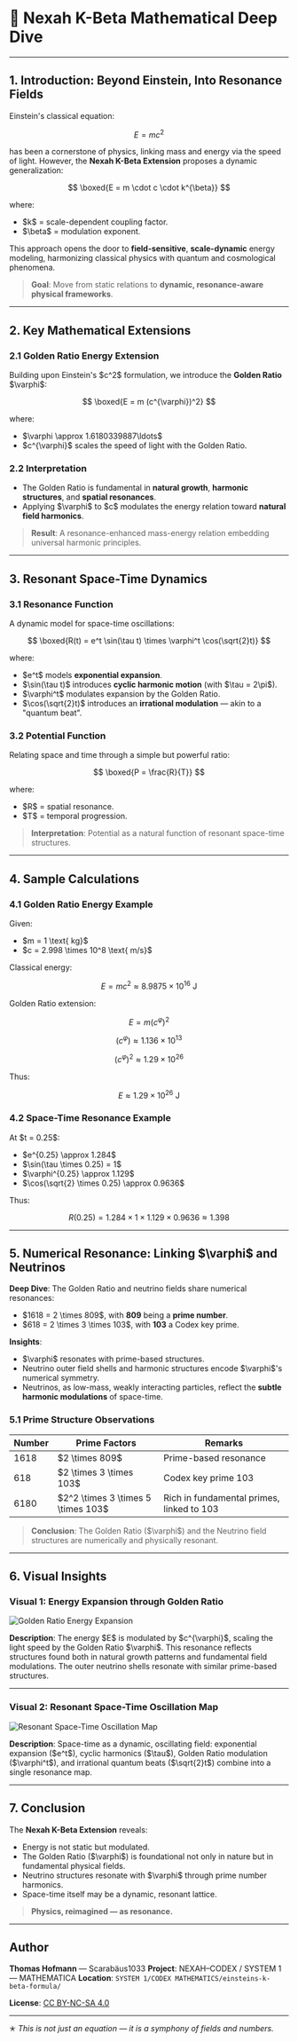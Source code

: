 # 🧪 Nexah K-Beta Mathematical Deep Dive

---

## 1. Introduction: Beyond Einstein, Into Resonance Fields

Einstein's classical equation:

$$
E = mc^2
$$

has been a cornerstone of physics, linking mass and energy via the speed of light. However, the **Nexah K-Beta Extension** proposes a dynamic generalization:

$$
\boxed{E = m \cdot c \cdot k^{\beta}}
$$

where:

* \$k\$ = scale-dependent coupling factor.
* \$\beta\$ = modulation exponent.

This approach opens the door to **field-sensitive**, **scale-dynamic** energy modeling, harmonizing classical physics with quantum and cosmological phenomena.

> **Goal**: Move from static relations to **dynamic, resonance-aware physical frameworks**.

---

## 2. Key Mathematical Extensions

### 2.1 Golden Ratio Energy Extension

Building upon Einstein's \$c^2\$ formulation, we introduce the **Golden Ratio** \$\varphi\$:

$$
\boxed{E = m (c^{\varphi})^2}
$$

where:

* \$\varphi \approx 1.6180339887\ldots\$
* \$c^{\varphi}\$ scales the speed of light with the Golden Ratio.

### 2.2 Interpretation

* The Golden Ratio is fundamental in **natural growth**, **harmonic structures**, and **spatial resonances**.
* Applying \$\varphi\$ to \$c\$ modulates the energy relation toward **natural field harmonics**.

> **Result**: A resonance-enhanced mass-energy relation embedding universal harmonic principles.

---

## 3. Resonant Space-Time Dynamics

### 3.1 Resonance Function

A dynamic model for space-time oscillations:

$$
\boxed{R(t) = e^t \sin(\tau t) \times \varphi^t \cos(\sqrt{2}t)}
$$

where:

* \$e^t\$ models **exponential expansion**.
* \$\sin(\tau t)\$ introduces **cyclic harmonic motion** (with \$\tau = 2\pi\$).
* \$\varphi^t\$ modulates expansion by the Golden Ratio.
* \$\cos(\sqrt{2}t)\$ introduces an **irrational modulation** — akin to a "quantum beat".

### 3.2 Potential Function

Relating space and time through a simple but powerful ratio:

$$
\boxed{P = \frac{R}{T}}
$$

where:

* \$R\$ = spatial resonance.
* \$T\$ = temporal progression.

> **Interpretation**: Potential as a natural function of resonant space-time structures.

---

## 4. Sample Calculations

### 4.1 Golden Ratio Energy Example

Given:

* \$m = 1 \text{ kg}\$
* \$c = 2.998 \times 10^8 \text{ m/s}\$

Classical energy:

$$
E = mc^2 \approx 8.9875 \times 10^{16} \text{ J}
$$

Golden Ratio extension:

$$
E = m (c^{\varphi})^2
$$

$$
(c^{\varphi}) \approx 1.136 \times 10^{13}
$$

$$
(c^{\varphi})^2 \approx 1.29 \times 10^{26}
$$

Thus:

$$
E \approx 1.29 \times 10^{26} \text{ J}
$$

### 4.2 Space-Time Resonance Example

At \$t = 0.25\$:

* \$e^{0.25} \approx 1.284\$
* \$\sin(\tau \times 0.25) = 1\$
* \$\varphi^{0.25} \approx 1.129\$
* \$\cos(\sqrt{2} \times 0.25) \approx 0.9636\$

Thus:

$$
R(0.25) = 1.284 \times 1 \times 1.129 \times 0.9636 \approx 1.398
$$

---

## 5. Numerical Resonance: Linking \$\varphi\$ and Neutrinos

**Deep Dive**: The Golden Ratio and neutrino fields share numerical resonances:

* \$1618 = 2 \times 809\$, with **809** being a **prime number**.
* \$618 = 2 \times 3 \times 103\$, with **103** a Codex key prime.

**Insights**:

* \$\varphi\$ resonates with prime-based structures.
* Neutrino outer field shells and harmonic structures encode \$\varphi\$'s numerical symmetry.
* Neutrinos, as low-mass, weakly interacting particles, reflect the **subtle harmonic modulations** of space-time.

### 5.1 Prime Structure Observations

| Number | Prime Factors                        | Remarks                                   |
| ------ | ------------------------------------ | ----------------------------------------- |
| 1618   | \$2 \times 809\$                     | Prime-based resonance                     |
| 618    | \$2 \times 3 \times 103\$            | Codex key prime 103                       |
| 6180   | \$2^2 \times 3 \times 5 \times 103\$ | Rich in fundamental primes, linked to 103 |

> **Conclusion**: The Golden Ratio (\$\varphi\$) and the Neutrino field structures are numerically and physically resonant.

---

## 6. Visual Insights

### Visual 1: Energy Expansion through Golden Ratio

![Golden Ratio Energy Expansion](https://raw.githubusercontent.com/Scarabaeus1033/NEXAH-CODEX/main/SYSTEM%201/CODEX%20MATHEMATICS/einsteins-k-beta-formula/visuals/golden_ratio_energy_expansion.png)

**Description**:
The energy \$E\$ is modulated by \$c^{\varphi}\$, scaling the light speed by the Golden Ratio \$\varphi\$. This resonance reflects structures found both in natural growth patterns and fundamental field modulations. The outer neutrino shells resonate with similar prime-based structures.

---

### Visual 2: Resonant Space-Time Oscillation Map

![Resonant Space-Time Oscillation Map](https://raw.githubusercontent.com/Scarabaeus1033/NEXAH-CODEX/main/SYSTEM%201/CODEX%20MATHEMATICS/einsteins-k-beta-formula/visuals/resonant_space-time_oscillation_map.png)

**Description**:
Space-time as a dynamic, oscillating field: exponential expansion (\$e^t\$), cyclic harmonics (\$\tau\$), Golden Ratio modulation (\$\varphi^t\$), and irrational quantum beats (\$\sqrt{2}t\$) combine into a single resonance map.

---

## 7. Conclusion

The **Nexah K-Beta Extension** reveals:

* Energy is not static but modulated.
* The Golden Ratio (\$\varphi\$) is foundational not only in nature but in fundamental physical fields.
* Neutrino structures resonate with \$\varphi\$ through prime number harmonics.
* Space-time itself may be a dynamic, resonant lattice.

> **Physics, reimagined — as resonance.**

---

## Author

**Thomas Hofmann** — Scarabäus1033
**Project**: NEXAH–CODEX / SYSTEM 1 — MATHEMATICA
**Location**: `SYSTEM 1/CODEX MATHEMATICS/einsteins-k-beta-formula/`

**License**: [CC BY-NC-SA 4.0](https://creativecommons.org/licenses/by-nc-sa/4.0/)

---

✭ *This is not just an equation — it is a symphony of fields and numbers.*
